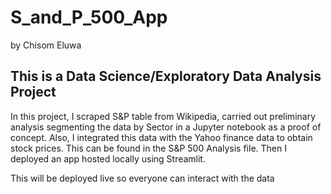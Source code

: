 # S_and_P_500_App

by Chisom Eluwa

## This is a Data Science/Exploratory Data Analysis Project

In this project, I scraped S&P table from Wikipedia, carried out preliminary analysis segmenting the data by Sector in a Jupyter notebook as a proof of concept.
Also, I integrated this data with the Yahoo finance data to obtain stock prices. This can be found in the S&P 500 Analysis file. Then I deployed an app hosted locally using Streamlit.

This will be deployed live so everyone can interact with the data
